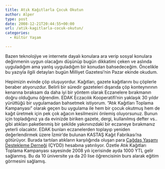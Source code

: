 ```yaml
---
title: Atık Kağıtlarla Çocuk Okutun
author: Alper
type: post
date: 2008-12-21T20:44:55+00:00
url: /atik-kagitlarla-cocuk-okutun/
categories:
  - Kültür Yaşam

---
```

Bazen teknolojiye ve internete dayalı konulara ara verip sosyal konulara değinmenin uygun olacağını düşünüp bugün dikkatimi çeken ve aslında uyguladığım ama yanlış uyguladığım bir konudan bahsedeceğim. Öncelikle bu yazıyla ilgili detayları bugün Milliyet Gazetesi&#8217;nin Pazar ekinde okudum.  
<!--more-->

  
Hepimizin evinde çöp oluşuyordur. Kağıtları, gazete kağıtlarını bu çöplerle beraber atıyoruzdur. Belirli bir süredir gazeteleri dışarıda çöp konteynırının kenarına bıraksam da daha iyi bir yöntem olarak Eczanelere bırakmanın doğru olduğunu öğrendim. EDAK Eczacılık Kooperatifi&#8217;nin yaklaşık 30 yıldır yürüttüğü bir uygulamadan bahsetmek istiyorum. &#8220;Atık Kağıtları Toplama Kampanyası&#8221; olarak geçen bu uygulama ile hem bir çocuk okutmuş hem de kağıt üretmek için pek çok ağacın kesilmesini önlemiş oluyorsunuz. Bunun için topladığınız ya da evinizde biriken gazete, dergi, kullanılmış defter vs.. gibi atıkları paketlenmiş bir şekilde yakınınızdaki bir eczaneye bırakmanız yeterli olacaktır. EDAK bunları eczanelerden toplayıp yeniden değerlendirmek üzere İzmir&#8217;de bulunan KASTAŞ Kağıt Fabrikası&#8217;na götürüyor. Burada tartılan atıkların karşılığında oluşan para <a href="http://www.cydd.org.tr/" target="_blank">Çağdaş Yaşamı Destekleme Derneği</a> (ÇYDD) hesabına yatırılıyor. Özetle Atık Kağıtları Toplama Kampanyası sayesinde 2008 yılı içerisinde ayda 1000 YTL gelir sağlanmış. Bu da 10 üniversite ya da 20 lise öğrencisinin burs alarak eğitim görmesini sağlamış.